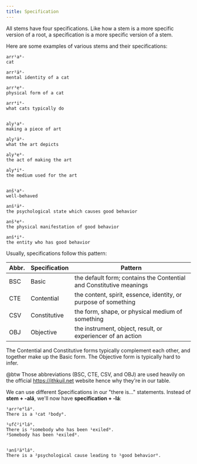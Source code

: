 ```yaml
---
title: Specification
---
```


All stems have four specifications. Like how a stem is a more specific version
of a root, a specification is a more specific version of a stem.

Here are some examples of various stems and their specifications:

```cx table
arr¹a⁰-
cat

arr²ä⁰-
mental identity of a cat

arr³e⁰-
physical form of a cat

arr⁴i⁰-
what cats typically do


aly¹a⁰-
making a piece of art

aly²ä⁰-
what the art depicts

aly³e⁰-
the act of making the art

aly⁴i⁰-
the medium used for the art


anš¹a⁰-
well-behaved

anš²ä⁰-
the psychological state which causes good behavior

anš³e⁰-
the physical manifestation of good behavior

anš⁴i⁰-
the entity who has good behavior
```

Usually, specifications follow this pattern:

| Abbr. | Specification | Pattern                                                             |
| ----- | ------------- | ------------------------------------------------------------------- |
| BSC   | Basic         | the default form; contains the Contential and Constitutive meanings |
| CTE   | Contential    | the content, spirit, essence, identity, or purpose of something     |
| CSV   | Constitutive  | the form, shape, or physical medium of something                    |
| OBJ   | Objective     | the instrument, object, result, or experiencer of an action         |

The Contential and Constitutive forms typically complement each other, and
together make up the Basic form. The Objective form is typically hard to infer.

@btw Those abbreviations (BSC, CTE, CSV, and OBJ) are used heavily on the
official <https://ithkuil.net> website hence why they're in our table.

We can use different Specifications in our "there is..." statements. Instead of
**stem + -alá**, we'll now have **specification + -lá**:

```cx
¹arr²e⁰lá⁰.
There is a ¹cat ²body⁰.

¹ufč²i⁰lá⁰.
There is ²somebody who has been ¹exiled⁰.
²Somebody has been ¹exiled⁰.


¹anš²ä⁰lá⁰.
There is a ²psychological cause leading to ¹good behavior⁰.
```
